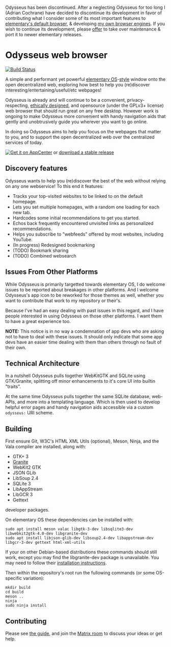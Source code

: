 Odysseus has been discontinued. After a neglecting Odysseus for too long I (Adrian Cochrane) have decided to discontinue its development in favor of contributing what I consider some of its most important features to [elementary's default browser](https://appcenter.elementary.io/org.gnome.Epiphany/), & developing [my own browser engines](https://rhapsode.adrian.geek.nz/). If you wish to continue its development, please [offer](mailto:opensource@openwork.nz) to take over maintenance & port it to newer elementary releases.

Odysseus web browser
====================

[![Build Status](https://travis-ci.com/alcinnz/Odysseus.svg?branch=master)](https://travis-ci.com/alcinnz/Odysseus)

A simple and performant yet powerful [elementary OS](https://elementary.io/)-[style](https://elementary.io/docs/human-interface-guidelines) window onto the open decentralized web, exploring how best to help you (re)discover interesting/entertaining/useful/etc webpages!

Odysseus is already and will continue to be a convenient, privacy-respecting,
[ethically designed](https://2017.ind.ie/ethical-design/), and opensource
(under the GPLv3+ license) web browser that should run great on any free desktop.
However work is ongoing to make Odysseus more convenient with handy navigation
aids that gently and unobtrusively guide you wherever you want to go online.

In doing so Odysseus aims to help you focus on the webpages that matter to you,
and to support the open decentralized web over the centralized services of today.

[![Get it on AppCenter](https://appcenter.elementary.io/badge.svg)](https://appcenter.elementary.io/com.github.alcinnz.odysseus.desktop) or [download a stable release](https://github.com/alcinnz/Odysseus/releases)

Discovery features
------------------

Odysseus wants to help you (re)discover the best of the web without relying on any one webservice! To this end it features:

* Tracks your top-visited websites to be linked to on the default homepage.
* Lets you set multiple homepages, with a random one loading for each new tab.
* Hardcodes some initial recommendations to get you started.
* Echos back frequently encountered unvisited links as personalized recommendations.
* Helps you subscribe to "webfeeds" offered by most websites, including YouTube.
* (In progress) Redesigned bookmarking
* (TODO) Bookmark sharing
* (TODO) Combined websearch

Issues From Other Platforms
---------------------------
While Odysseus is primarily targetted towards elementary OS, I do welcome issues
to be reported about breakages in other platforms. And I welcome Odysseus's app
icon to be reworked for those themes as well, whether you want to contribute that
work to my repository or their's.

Because I've had an easy dealing with past issues in this regard, and I have people
interested in using Odysseus on those other platforms. I want them to have a great
experience too.

**NOTE:** This notice is in no way a condemnation of app devs who are asking not to
have to deal with these issues. It should only indicate that some app devs have an
easier time dealing with them than others through no fault of their own.

Technical Architecture
----------------------
In a nutshell Odysseus pulls together WebKitGTK and SQLite using GTK/Granite, splitting off minor enhancements to it's core UI into builtin "traits".

At the same time Odysseus pulls together the same SQLite database, web-APIs, and more into a templating language. Which is then used to develop helpful error pages and handy navigation aids accessible via a custom `odysseus:` URI scheme.

Building
----------

First ensure Git, W3C's HTML XML Utils (optional), Meson, Ninja, and the Vala compiler are installed, along with:

* GTK+ 3
* [Granite](https://github.com/elementary/granite)
* WebKit2 GTK
* JSON GLib
* LibSoup 2.4
* SQLite 3
* LibAppStream
* LibGCR 3
* Gettext

developer packages.

On elementary OS these dependencies can be installed with:

    sudo apt install meson valac libgtk-3-dev libsqlite3-dev libwebkit2gtk-4.0-dev libgranite-dev
    sudo apt install libjson-glib-dev libsoup2.4-dev libappstream-dev libgcr-3-dev gettext html-xml-utils

If your on other Debian-based distributions these commands should still work, except you may find the libgranite-dev package is unavailable. You may need to follow their [installation instructions](https://github.com/elementary/granite).

Then within the repository's root run the fullowing commands (or some OS-specific variation):

    mkdir build
    cd build
    meson ..
    ninja
    sudo ninja install


Contributing
------------
Please see [the guide](https://odysseus.adrian.geek.nz/guides/contributing.html), and join the
[Matrix room](https://riot.im/app/#/room/#odysseus-web:matrix.org) to discuss your ideas or get help.
